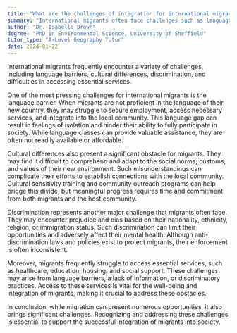 ```yaml
---
title: "What are the challenges of integration for international migrants?"
summary: "International migrants often face challenges such as language barriers, cultural differences, discrimination, and difficulties in accessing services."
author: "Dr. Isabella Brown"
degree: "PhD in Environmental Science, University of Sheffield"
tutor_type: "A-Level Geography Tutor"
date: 2024-01-22
---
```


International migrants frequently encounter a variety of challenges, including language barriers, cultural differences, discrimination, and difficulties in accessing essential services.

One of the most pressing challenges for international migrants is the language barrier. When migrants are not proficient in the language of their new country, they may struggle to secure employment, access necessary services, and integrate into the local community. This language gap can result in feelings of isolation and hinder their ability to fully participate in society. While language classes can provide valuable assistance, they are often not readily available or affordable.

Cultural differences also present a significant obstacle for migrants. They may find it difficult to comprehend and adapt to the social norms, customs, and values of their new environment. Such misunderstandings can complicate their efforts to establish connections with the local community. Cultural sensitivity training and community outreach programs can help bridge this divide, but meaningful progress requires time and commitment from both migrants and the host community.

Discrimination represents another major challenge that migrants often face. They may encounter prejudice and bias based on their nationality, ethnicity, religion, or immigration status. Such discrimination can limit their opportunities and adversely affect their mental health. Although anti-discrimination laws and policies exist to protect migrants, their enforcement is often inconsistent.

Moreover, migrants frequently struggle to access essential services, such as healthcare, education, housing, and social support. These challenges may arise from language barriers, a lack of information, or discriminatory practices. Access to these services is vital for the well-being and integration of migrants, making it crucial to address these obstacles.

In conclusion, while migration can present numerous opportunities, it also brings significant challenges. Recognizing and addressing these challenges is essential to support the successful integration of migrants into society.
    